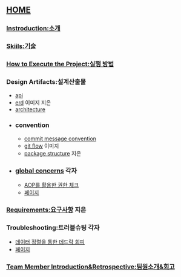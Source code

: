 ## [HOME]() 
### [Instroduction:소개](https://github.com/team-faster/faster/wiki) 
### [Skiils:기술](https://github.com/team-faster/faster/wiki/Skiils:%EA%B8%B0%EC%88%A0)
### [How to Execute the Project:실행 방법](https://github.com/team-faster/faster/wiki/How-to-Execute-the-Project:%EC%8B%A4%ED%96%89-%EB%B0%A9%EB%B2%95) 
### Design Artifacts:설계산출물
- [api](https://github.com/team-faster/faster/wiki/api)
- [erd]() 이미지 지은
- [architecture](https://github.com/team-faster/faster/wiki/architecture)
- ### convention
   - [commit message convention](https://github.com/team-faster/faster/wiki/commit-message-convention)
   - [git flow]() 이미지
   - [package structure]() 지은
- ### [global concerns]() 각자
   - [AOP를 활용한 권한 체크](https://github.com/team-faster/faster/wiki/AOP%EB%A5%BC-%ED%99%9C%EC%9A%A9%ED%95%9C-%EA%B6%8C%ED%95%9C%EC%B2%B4%ED%81%AC) 
   - [페이지]()
### [Requirements:요구사항]() 지은
### Troubleshooting:트러블슈팅 각자
- [데이터 정렬을 통한 데드락 회피](https://github.com/team-faster/faster/wiki/%EB%8D%B0%EC%9D%B4%ED%84%B0-%EC%A0%95%EB%A0%AC%EC%9D%84-%ED%86%B5%ED%95%9C-%EB%8D%B0%EB%93%9C%EB%9D%BD-%ED%9A%8C%ED%94%BC)
- [페이지]()
### [Team Member Introduction&Retrospective:팀원소개&회고]()
